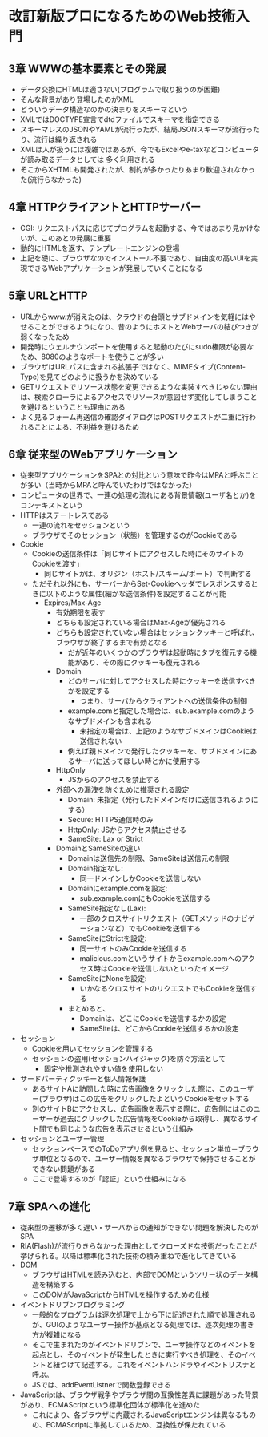 # 改訂新版プロになるためのWeb技術入門

## 3章 WWWの基本要素とその発展

- データ交換にHTMLは適さない(プログラムで取り扱うのが困難)
- そんな背景があり登場したのがXML
- どういうデータ構造なのかの決まりをスキーマという
- XMLではDOCTYPE宣言でdtdファイルでスキーマを指定できる
- スキーマレスのJSONやYAMLが流行ったが、結局JSONスキーマが流行ったり、流行は繰り返される
- XMLは人が扱うには複雑ではあるが、今でもExcelやe-taxなどコンピュータが読み取るデータとしては
多く利用される
- そこからXHTMLも開発されたが、制約が多かったりあまり歓迎されなかった(流行らなかった)

## 4章 HTTPクライアントとHTTPサーバー

- CGI: リクエストパスに応じてプログラムを起動する、今ではあまり見かけないが、このあとの発展に重要
- 動的にHTMLを返す、テンプレートエンジンの登場
- 上記を礎に、ブラウザなのでインストール不要であり、自由度の高いUIを実現できるWebアプリケーションが発展していくことになる

## 5章 URLとHTTP

- URLからwww.が消えたのは、クラウドの台頭とサブドメインを気軽にはやせることができるようになり、昔のようにホストとWebサーバの結びつきが弱くなったため
- 開発時にウェルナウンポートを使用すると起動のたびにsudo権限が必要なため、8080のようなポートを使うことが多い
- ブラウザはURLパスに含まれる拡張子ではなく、MIMEタイプ(Content-Type)を見てどのように扱うかを決めている
- GETリクエストでリソース状態を変更できるような実装すべきじゃない理由は、検索クローラによるアクセスでリソースが意図せず変化してしまうことを避けるということも理由にある
- よく見るフォーム再送信の確認ダイアログはPOSTリクエストが二重に行われることによる、不利益を避けるため

## 6章 従来型のWebアプリケーション

- 従来型アプリケーションをSPAとの対比という意味で昨今はMPAと呼ぶことが多い（当時からMPAと呼んでいたわけではなかった）
- コンピュータの世界で、一連の処理の流れにある背景情報(ユーザ名とか)をコンテキストという
- HTTPはステートレスである
  - 一連の流れをセッションという
  - ブラウザでそのセッション（状態）を管理するのがCookieである
- Cookie
  - Cookieの送信条件は「同じサイトにアクセスした時にそのサイトのCookieを渡す」
    - 同じサイトかは、オリジン（ホスト/スキーム/ポート）で判断する
  - ただそれ以外にも、サーバーからSet-Cookieヘッダでレスポンスするときに以下のような属性(細かな送信条件)を設定することが可能
    - Expires/Max-Age
      - 有効期限を表す
      - どちらも設定されている場合はMax-Ageが優先される
      - どちらも設定されていない場合はセッションクッキーと呼ばれ、ブラウザが終了するまで有効となる
        - だが近年のいくつかのブラウザは起動時にタブを復元する機能があり、その際にクッキーも復元される
      - Domain
        - どのサーバに対してアクセスした時にクッキーを送信すべきかを設定する
          - つまり、サーバからクライアントへの送信条件の制御
        - example.comと指定した場合は、sub.example.comのようなサブドメインも含まれる
          - 未指定の場合は、上記のようなサブドメインはCookieは送信されない
        - 例えば親ドメインで発行したクッキーを、サブドメインにあるサーバに送ってほしい時とかに使用する
      - HttpOnly
        - JSからのアクセスを禁止する
      - 外部への漏洩を防ぐために推奨される設定
        - Domain: 未指定（発行したドメインだけに送信されるようにする）
        - Secure: HTTPS通信時のみ
        - HttpOnly: JSからアクセス禁止させる
        - SameSite: Lax or Strict
      - DomainとSameSiteの違い
        - Domainは送信先の制限、SameSiteは送信元の制限
        - Domain指定なし:
          - 同一ドメインしかCookieを送信しない
        - Domainにexample.comを設定:
          - sub.example.comにもCookieを送信する
        - SameSite指定なし(Lax):
          - 一部のクロスサイトリクエスト（GETメソッドのナビゲーションなど）でもCookieを送信する
        - SameSiteにStrictを設定:
          - 同一サイトのみCookieを送信する
          - malicious.comというサイトからexample.comへのアクセス時はCookieを送信しないといったイメージ
        - SameSiteにNoneを設定:
          - いかなるクロスサイトのリクエストでもCookieを送信する
        - まとめると、
          - Domainは、どこにCookieを送信するかの設定
          - SameSiteは、どこからCookieを送信するかの設定
- セッション
  - Cookieを用いてセッションを管理する
  - セッションの盗用(セッションハイジャック)を防ぐ方法として
    - 固定や推測されやすい値を使用しない
- サードパーティクッキーと個人情報保護
  - あるサイトAに訪問した時に広告画像をクリックした際に、このユーザー(ブラウザ)はこの広告をクリックしたよというCookieをセットする
  - 別のサイトBにアクセスし、広告画像を表示する際に、広告側にはこのユーザーが過去にクリックした広告情報をCookieから取得し、異なるサイト間でも同じような広告を表示させるという仕組み
- セッションとユーザー管理
  - セッションベースでのToDoアプリ例を見ると、セッション単位＝ブラウザ単位となるので、ユーザー情報を異なるブラウザで保持させることができない問題がある
  - ここで登場するのが「認証」という仕組みになる

## 7章 SPAへの進化

- 従来型の遷移が多く遅い・サーバからの通知ができない問題を解決したのがSPA
- RIA(Flash)が流行りきらなかった理由としてクローズドな技術だったことが挙げられる。以降は標準化された技術の積み重ねで進化してきている
- DOM
  - ブラウザはHTMLを読み込むと、内部でDOMというツリー状のデータ構造を構築する
  - このDOMがJavaScriptからHTMLを操作するための仕様
- イベントドリブンプログラミング
  - 一般的なプログラムは逐次処理で上から下に記述された順で処理されるが、GUIのようなユーザー操作が基点となる処理では、逐次処理の書き方が複雑になる
  - そこで生まれたのがイベントドリブンで、ユーザ操作などのイベントを起点とし、そのイベントが発生したときに実行すべき処理を、そのイベントと紐づけて記述する。これをイベントハンドラやイベントリスナと呼ぶ。
  - JSでは、addEventListnerで関数登録できる
- JavaScriptは、ブラウザ戦争やブラウザ間の互換性差異に課題があった背景があり、ECMAScriptという標準化団体が標準化を進めた
  - これにより、各ブラウザに内蔵されるJavaScriptエンジンは異なるものの、ECMAScriptに準拠しているため、互換性が保たれている


